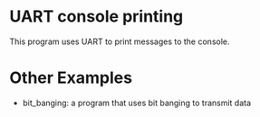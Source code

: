 # UART console printing

This program uses UART to print messages to the console.

# Other Examples
- bit_banging: a program that uses bit banging to transmit data 